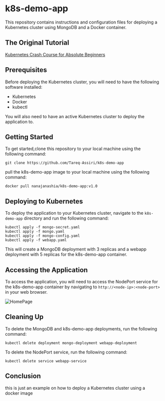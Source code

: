 k8s-demo-app
============

This repository contains instructions and configuration files for deploying a Kubernetes cluster using MongoDB and a Docker container.

The Original Tutorial
-------------
[Kubernetes Crash Course for Absolute Beginners](https://www.youtube.com/watch?v=s_o8dwzRlu4&ab_channel=TechWorldwithNana)

Prerequisites
-------------

Before deploying the Kubernetes cluster, you will need to have the following software installed:

- Kubernetes
- Docker
- kubectl

You will also need to have an active Kubernetes cluster to deploy the application to.

Getting Started
---------------

To get started,clone this repository to your local machine using the following command:
```
git clone https://github.com/Tareq-Assiri/k8s-demo-app
```
pull the k8s-demo-app image to your local machine using the following command:
```
docker pull nanajanashia/k8s-demo-app:v1.0
```

Deploying to Kubernetes
-----------------------

To deploy the application to your Kubernetes cluster, navigate to the `k8s-demo-app` directory and run the following command:
```
kubectl apply -f mongo-secret.yaml
kubectl apply -f mongo.yaml
kubectl apply -f mongo-config.yaml
kubectl apply -f webapp.yaml
```

This will create a MongoDB deployment with 3 replicas and a webapp deployment with 5 replicas for the k8s-demo-app container.

Accessing the Application
-------------------------

To access the application, you will need to access the NodePort service for the k8s-demo-app container by navigating to `http://<node-ip>:<node-port>` in your web browser.

![HomePage](https://raw.githubusercontent.com/Tareq-Assiri/k8s-demo-app/master/Home%20Page.png)

Cleaning Up
-----------

To delete the MongoDB and k8s-demo-app deployments, run the following command:
```
kubectl delete deployment mongo-deployment webapp-deployment
```

To delete the NodePort service, run the following command:
```
kubectl delete service webapp-service
```

Conclusion
----------
this is just an example on how to deploy a Kubernetes cluster using a docker image

